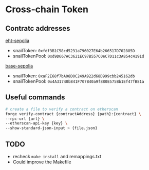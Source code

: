 # Cross-chain Token

## Contratc addresses

[eht-sepolia](https://sepolia.etherscan.io/)

- snailToken: `0xfdf3B1C58cd5231a796027E64b266517D702885D`
- snailTokenPool: `0xd9D667AC3621EC97B557C0eC7D11c3A854c4191d`

[base-sepolia](https://sepolia.basescan.org/)

- snailToken: `0xaF2E68f7bA08D0C249A922d68D999cbb245162db`
- snailTokenPool: `0x4A31740b841F707B40a9f880E575Bb1Ef47fB81a`

## Useful commands

```sh
# create a file to verify a contract on etherscan
forge verify-contract {contractAddress} {path}:{contract} \
--rpc-url {url} \
--etherscan-api-key {key} \
--show-standard-json-input > {file.json}
```

## TODO

- recheck `make install` and remappings.txt
- Could improve the Makefile
